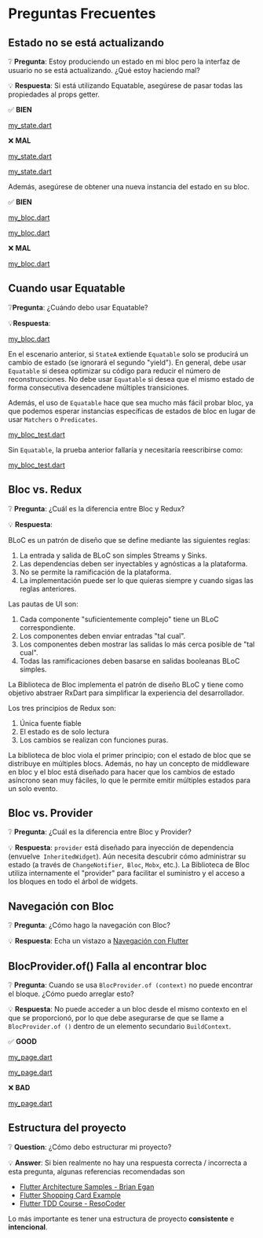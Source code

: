 # Preguntas Frecuentes

## Estado no se está actualizando

❔ **Pregunta**: Estoy produciendo un estado en mi bloc pero la interfaz de usuario no se está actualizando. ¿Qué estoy haciendo mal?

💡 **Respuesta**: Si está utilizando Equatable, asegúrese de pasar todas las propiedades al props getter.

✅ **BIEN**

[my_state.dart](../_snippets/faqs/state_not_updating_good_1.dart.md ':include')

❌ **MAL**

[my_state.dart](../_snippets/faqs/state_not_updating_bad_1.dart.md ':include')

[my_state.dart](../_snippets/faqs/state_not_updating_bad_2.dart.md ':include')

Además, asegúrese de obtener una nueva instancia del estado en su bloc.

✅ **BIEN**

[my_bloc.dart](../_snippets/faqs/state_not_updating_good_2.dart.md ':include')

[my_bloc.dart](../_snippets/faqs/state_not_updating_good_3.dart.md ':include')

❌ **MAL**

[my_bloc.dart](../_snippets/faqs/state_not_updating_bad_3.dart.md ':include')

## Cuando usar Equatable

❔**Pregunta**: ¿Cuándo debo usar Equatable?

💡**Respuesta**:

[my_bloc.dart](../_snippets/faqs/equatable_yield.dart.md ':include')

En el escenario anterior, si `StateA` extiende `Equatable` solo se producirá un cambio de estado (se ignorará el segundo "yield"). En general, debe usar `Equatable` si desea optimizar su código para reducir el número de reconstrucciones. No debe usar `Equatable` si desea que el mismo estado de forma consecutiva desencadene múltiples transiciones.

Además, el uso de `Equatable` hace que sea mucho más fácil probar bloc, ya que podemos esperar instancias específicas de estados de bloc en lugar de usar `Matchers` o `Predicates`.

[my_bloc_test.dart](../_snippets/faqs/equatable_bloc_test.dart.md ':include')

Sin `Equatable`, la prueba anterior fallaría y necesitaría reescribirse como:

[my_bloc_test.dart](../_snippets/faqs/without_equatable_bloc_test.dart.md ':include')

## Bloc vs. Redux

❔ **Pregunta**: ¿Cuál es la diferencia entre Bloc y Redux?

💡 **Respuesta**:

BLoC es un patrón de diseño que se define mediante las siguientes reglas:

1. La entrada y salida de BLoC son simples Streams y Sinks.
2. Las dependencias deben ser inyectables y agnósticas a la plataforma.
3. No se permite la ramificación de la plataforma.
4. La implementación puede ser lo que quieras siempre y cuando sigas las reglas anteriores.

Las pautas de UI son:

1. Cada componente "suficientemente complejo" tiene un BLoC correspondiente.
2. Los componentes deben enviar entradas "tal cual".
3. Los componentes deben mostrar las salidas lo más cerca posible de "tal cual".
4. Todas las ramificaciones deben basarse en salidas booleanas BLoC simples.

La Biblioteca de Bloc implementa el patrón de diseño BLoC y tiene como objetivo abstraer RxDart para simplificar la experiencia del desarrollador.

Los tres principios de Redux son:

1. Única fuente fiable
2. El estado es de solo lectura
3. Los cambios se realizan con funciones puras.

La biblioteca de bloc viola el primer principio; con el estado de bloc que se distribuye en múltiples blocs.
Además, no hay un concepto de middleware en bloc y el bloc está diseñado para hacer que los cambios de estado asíncrono sean muy fáciles, lo que le permite emitir múltiples estados para un solo evento.

## Bloc vs. Provider

❔ **Pregunta**: ¿Cuál es la diferencia entre Bloc y Provider?

💡 **Respuesta**: `provider` está diseñado para inyección de dependencia (envuelve` InheritedWidget`). Aún necesita descubrir cómo administrar su estado (a través de `ChangeNotifier`,` Bloc`, `Mobx`, etc.). La Biblioteca de Bloc utiliza internamente el "provider" para facilitar el suministro y el acceso a los bloques en todo el árbol de widgets.

## Navegación con Bloc

❔ **Pregunta**: ¿Cómo hago la navegación con Bloc?

💡 **Respuesta**: Echa un vistazo a [Navegación con Flutter](recipesflutternavigation.md)

## BlocProvider.of() Falla al encontrar bloc

❔ **Pregunta**: Cuando se usa `BlocProvider.of (context)` no puede encontrar el bloque. ¿Cómo puedo arreglar esto?

💡 **Respuesta**: No puede acceder a un bloc desde el mismo contexto en el que se proporcionó, por lo que debe asegurarse de que se llame a `BlocProvider.of ()` dentro de un elemento secundario `BuildContext`.

✅ **GOOD**

[my_page.dart](../_snippets/faqs/bloc_provider_good_1.dart.md ':include')

[my_page.dart](../_snippets/faqs/bloc_provider_good_2.dart.md ':include')

❌ **BAD**

[my_page.dart](../_snippets/faqs/bloc_provider_bad_1.dart.md ':include')

## Estructura del proyecto

❔ **Question**: ¿Cómo debo estructurar mi proyecto?

💡 **Answer**: Si bien realmente no hay una respuesta correcta / incorrecta a esta pregunta, algunas referencias recomendadas son

- [Flutter Architecture Samples - Brian Egan](https://github.com/brianegan/flutter_architecture_samples/tree/master/bloc_library)
- [Flutter Shopping Card Example](https://github.com/felangel/bloc/tree/master/examples/flutter_shopping_cart)
- [Flutter TDD Course - ResoCoder](https://github.com/ResoCoder/flutter-tdd-clean-architecture-course)

Lo más importante es tener una estructura de proyecto **consistente** e **intencional**.